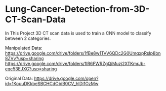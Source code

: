 # Lung-Cancer-Detection-from-3D-CT-Scan-Data
In This Project 3D CT scan data is used to train a CNN model to classify between 2 categories.


Manipulated Data: https://drive.google.com/drive/folders/1fBe8w1TvV6QDc2G0UmqxpRslp8bn8ZVv?usp=sharing
https://drive.google.com/drive/folders/1lR6FWRZgQiMuzj2XTKmrJb-eqc53EJXG?usp=sharing

Original Data: https://drive.google.com/open?id=1KouuDKkbeSBCHCdObiB0CV_hlDi1OzMw

